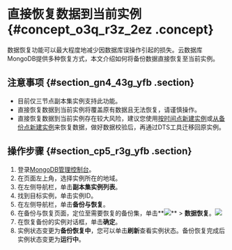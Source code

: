 # 直接恢复数据到当前实例 {#concept_o3q_r3z_2ez .concept}

数据恢复功能可以最大程度地减少因数据库误操作引起的损失。云数据库MongoDB提供多种恢复方式，本文介绍如何将备份数据直接恢复至当前实例。

## 注意事项 {#section_gn4_43g_yfb .section}

-   目前仅三节点副本集实例支持此功能。
-   直接恢复数据到当前实例将覆盖原有数据且无法恢复，请谨慎操作。
-   直接恢复数据到当前实例存在较大风险，建议您使用[按时间点新建实例](intl.zh-CN/用户指南/数据恢复/按时间点新建实例.md#)或[从备份点新建实例](intl.zh-CN/用户指南/数据恢复/从备份点新建实例.md#)来恢复数据，做好数据校验后，再通过DTS工具迁移回原实例。

## 操作步骤 {#section_cp5_r3g_yfb .section}

1.  登录[MongoDB管理控制台](https://mongodb.console.aliyun.com/#/mongodb/list)。
2.  在页面左上角，选择实例所在的地域。
3.  在左侧导航栏，单击**副本集实例列表**。
4.  找到目标实例，单击实例ID。
5.  在左侧导航栏，单击**备份与恢复**。
6.  在备份与恢复页面，定位至需要恢复的备份集，单击**![](http://static-aliyun-doc.oss-cn-hangzhou.aliyuncs.com/assets/img/6723/154778222213851_zh-CN.png)** \> **数据恢复**。![](http://static-aliyun-doc.oss-cn-hangzhou.aliyuncs.com/assets/img/6727/154778222213860_zh-CN.png)
7.  在恢复备份的实例对话框，单击**确定**。
8.  实例状态变更为**备份恢复中**，您可以单击**刷新**查看实例状态。备份恢复完成后实例状态变更为**运行中**。

